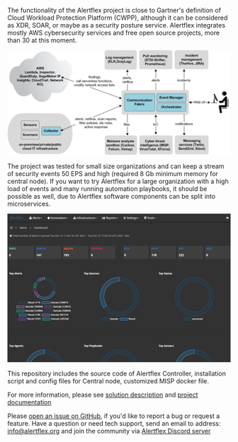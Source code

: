 The functionality of the Alertflex project is close to Gartner's definition of Cloud Workload Protection Platform (CWPP), although it can be considered as XDR, SOAR, or maybe as a security posture service. Alertflex integrates mostly AWS cybersecurity services and free open source projects, more than 30 at this moment.

![](https://github.com/alertflex/cnode/blob/master/img/hld-arch.png)

The project was tested for small size organizations and can keep a stream of security events 50 EPS and high (required 8 Gb minimum memory for central node). If you want to try Alertflex for a large organization with a high load of events and many running automation playbooks, it should be possible as well, due to Alertflex software components can be split into microservices.

![](https://github.com/alertflex/cnode/blob/master/img/slides.gif)

This repository includes the source code of Alertflex Controller, installation script and config files for Central node, customized MISP docker file.

For more information, please see [solution description](https://alertflex.github.io/solution.html) and [project documentation](https://alertflex.github.io/doc/index.html)
	
Please [open an issue on GitHub](https://github.com/alertflex/altprobe/issues), if you'd like to report a bug or request a feature. 
Have a question or need tech support, send an email to address: info@alertflex.org
and join the community via [Alertflex Discord server](https://discord.gg/wDSz7rDMWv)

